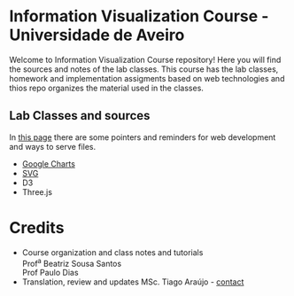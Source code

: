 # Information Visualization Course - Universidade de Aveiro

Welcome to Information Visualization Course repository! Here you will find the sources and notes of the lab classes. This course has the lab classes, homework and implementation assigments based on web technologies and thios repo organizes the material used in the classes. 

## Lab Classes and sources
In [this page](./webtech.md) there are some pointers and reminders for web development and ways to serve files.  
* [Google Charts](./GoogleCharts/)
* [SVG](./SVG/)
* D3
* Three.js

# Credits
* Course organization and class notes and tutorials  
Prof<sup>a</sup> Beatriz Sousa Santos  
Prof Paulo Dias  
* Translation, review and updates
MSc. Tiago Araújo - [contact](mailto:tiagodavi70@gmail.com)
